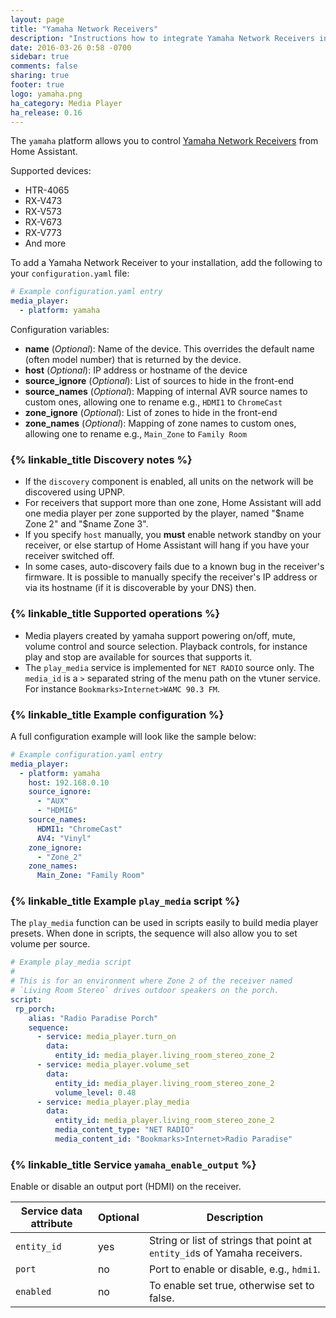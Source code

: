 ```yaml
---
layout: page
title: "Yamaha Network Receivers"
description: "Instructions how to integrate Yamaha Network Receivers into Home Assistant."
date: 2016-03-26 0:58 -0700
sidebar: true
comments: false
sharing: true
footer: true
logo: yamaha.png
ha_category: Media Player
ha_release: 0.16
---
```


The `yamaha` platform allows you to control [Yamaha Network Receivers](http://usa.yamaha.com/products/audio-visual/av-receivers-amps/rx) from Home Assistant.

Supported devices:

- HTR-4065
- RX-V473
- RX-V573
- RX-V673
- RX-V773
- And more

To add a Yamaha Network Receiver to your installation, add the following to your `configuration.yaml` file:

```yaml
# Example configuration.yaml entry
media_player:
  - platform: yamaha
```
Configuration variables:

- **name** (*Optional*): Name of the device. This overrides the
  default name (often model number) that is returned by the device.
- **host** (*Optional*): IP address or hostname of the device
- **source_ignore** (*Optional*): List of sources to hide in the front-end
- **source_names** (*Optional*): Mapping of internal AVR source names to custom ones, allowing one to rename e.g., `HDMI1` to `ChromeCast`
- **zone_ignore** (*Optional*): List of zones to hide in the front-end
- **zone_names** (*Optional*): Mapping of zone names to custom ones, allowing one to rename e.g., `Main_Zone` to `Family Room`

### {% linkable_title Discovery notes %}

- If the `discovery` component is enabled, all units on the network
  will be discovered using UPNP.
- For receivers that support more than one zone, Home Assistant will
  add one media player per zone supported by the player, named "$name
  Zone 2" and "$name Zone 3".
- If you specify `host` manually, you **must** enable network standby
  on your receiver, or else startup of Home Assistant will hang if you
  have your receiver switched off.
- In some cases, auto-discovery fails due to a known bug in the
  receiver's firmware. It is possible to manually specify the
  receiver's IP address or via its hostname (if it is discoverable by
  your DNS) then.

### {% linkable_title Supported operations %}

- Media players created by yamaha support powering on/off, mute,
  volume control and source selection. Playback controls, for instance
  play and stop are available for sources that supports it.
- The `play_media` service is implemented for `NET RADIO` source
  only. The `media_id` is a `>` separated string of the menu path on
  the vtuner service. For instance `Bookmarks>Internet>WAMC 90.3 FM`.

### {% linkable_title Example configuration %}

A full configuration example will look like the sample below:
```yaml
# Example configuration.yaml entry
media_player:
  - platform: yamaha
    host: 192.168.0.10
    source_ignore:
      - "AUX"
      - "HDMI6"
    source_names:
      HDMI1: "ChromeCast"
      AV4: "Vinyl"
    zone_ignore:
      - "Zone_2"
    zone_names:
      Main_Zone: "Family Room"
```

### {% linkable_title Example `play_media` script %}

The `play_media` function can be used in scripts easily to build media
player presets. When done in scripts, the sequence will also allow you
to set volume per source.

```yaml
# Example play_media script
#
# This is for an environment where Zone 2 of the receiver named
# `Living Room Stereo` drives outdoor speakers on the porch.
script:
 rp_porch:
    alias: "Radio Paradise Porch"
    sequence:
      - service: media_player.turn_on
        data:
          entity_id: media_player.living_room_stereo_zone_2
      - service: media_player.volume_set
        data:
          entity_id: media_player.living_room_stereo_zone_2
          volume_level: 0.48
      - service: media_player.play_media
        data:
          entity_id: media_player.living_room_stereo_zone_2
          media_content_type: "NET RADIO"
          media_content_id: "Bookmarks>Internet>Radio Paradise"

```

### {% linkable_title Service `yamaha_enable_output` %}

Enable or disable an output port (HDMI) on the receiver.

| Service data attribute | Optional | Description |
| ---------------------- | -------- | ----------- |
| `entity_id` | yes | String or list of strings that point at `entity_id`s of Yamaha receivers.
| `port` | no | Port to enable or disable, e.g., `hdmi1`.
| `enabled` | no | To enable set true, otherwise set to false.
